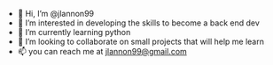 - 👋 Hi, I’m @jlannon99
- 👀 I’m interested in developing the skills to become a back end dev
- 🌱 I’m currently learning python
- 💞️ I’m looking to collaborate on small projects that will help me learn
- 📫 you can reach me at jlannon99@gmail.com

<!---
jlannon99/jlannon99 is a ✨ special ✨ repository because its `README.md` (this file) appears on your GitHub profile.
You can click the Preview link to take a look at your changes.
--->
